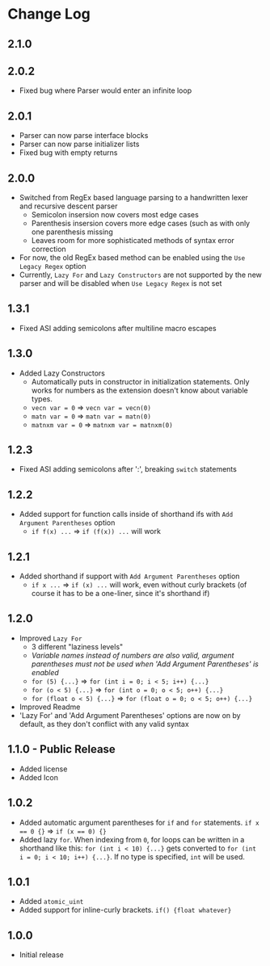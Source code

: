 # Change Log

## 2.1.0

## 2.0.2
- Fixed bug where Parser would enter an infinite loop

## 2.0.1
- Parser can now parse interface blocks
- Parser can now parse initializer lists
- Fixed bug with empty returns

## 2.0.0
- Switched from RegEx based language parsing to a handwritten lexer and recursive descent parser
  - Semicolon insersion now covers most edge cases
  - Parenthesis insersion covers more edge cases (such as with only one parenthesis missing
  - Leaves room for more sophisticated methods of syntax error correction
- For now, the old RegEx based method can be enabled using the `Use Legacy Regex` option
- Currently, `Lazy For` and `Lazy Constructors` are not supported by the new parser and will be disabled when `Use Legacy Regex` is not set

## 1.3.1
- Fixed ASI adding semicolons after multiline macro escapes

## 1.3.0
- Added Lazy Constructors
  - Automatically puts in constructor in initialization statements. Only works for numbers as the extension doesn't know about variable types.
  - `vecn var = 0` => `vecn var = vecn(0)`
  - `matn var = 0` => `matn var = matn(0)`
  - `matnxm var = 0` => `matnxm var = matnxm(0)`

## 1.2.3
- Fixed ASI adding semicolons after ':', breaking `switch` statements

## 1.2.2
- Added support for function calls inside of shorthand ifs with `Add Argument Parentheses` option
  - `if f(x) ...` => `if (f(x)) ...` will work

## 1.2.1
- Added shorthand if support with `Add Argument Parentheses` option
  - `if x ...` => `if (x) ...` will work, even without curly brackets (of course it has to be a one-liner, since it's shorthand if)

## 1.2.0
- Improved `Lazy For`
  - 3 different "laziness levels"
  - *Variable names instead of numbers are also valid, argument parentheses must not be used when 'Add Argument Parentheses' is enabled*
  - `for (5) {...}` => `for (int i = 0; i < 5; i++) {...}`
  - `for (o < 5) {...}` => `for (int o = 0; o < 5; o++) {...}`
  - `for (float o < 5) {...}` => `for (float o = 0; o < 5; o++) {...}`
- Improved Readme
- 'Lazy For' and 'Add Argument Parentheses' options are now on by default, as they don't conflict with any valid syntax

## 1.1.0 - Public Release
- Added license
- Added Icon

## 1.0.2
- Added automatic argument parentheses for `if` and `for` statements. `if x == 0 {}` => `if (x == 0) {}`
- Added lazy `for`. When indexing from `0`, for loops can be written in a shorthand like this: `for (int i < 10) {...}` gets converted to `for (int i = 0; i < 10; i++) {...}`. If no type is specified, `int` will be used.

## 1.0.1
- Added `atomic_uint`
- Added support for inline-curly brackets. `if() {float whatever}`

## 1.0.0
- Initial release
